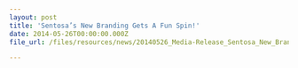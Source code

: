```yaml
---
layout: post
title: 'Sentosa’s New Branding Gets A Fun Spin!'
date: 2014-05-26T00:00:00.000Z
file_url: /files/resources/news/20140526_Media-Release_Sentosa_New_Branding_gets_a_Fun_Spin.pdf

---
```


